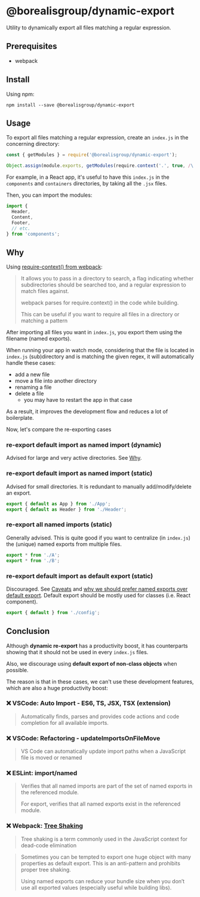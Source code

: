 # @borealisgroup/dynamic-export

Utility to dynamically export all files matching a regular expression.

## Prerequisites

- webpack

## Install

Using npm:

```
npm install --save @borealisgroup/dynamic-export
```

## Usage

To export all files matching a regular expression, create an `index.js` in the concerning directory:

```js
const { getModules } = require('@borealisgroup/dynamic-export');

Object.assign(module.exports, getModules(require.context('.', true, /\.jsx$/)));
```

For example, in a React app, it's useful to have this `index.js` in the `components` and `containers` directories, by taking all the `.jsx` files. 

Then, you can import the modules:

<!-- TODO - in example -->
```js
import {
  Header,
  Content,
  Footer,
  // etc.
} from 'components';
```

## Why

Using [require-context() from webpack](https://webpack.js.org/guides/dependency-management/#require-context):

> It allows you to pass in a directory to search, a flag indicating whether subdirectories should be searched too, and a regular expression to match files against.
>
> webpack parses for require.context() in the code while building.
>
> This can be useful if you want to require all files in a directory or matching a pattern

After importing all files you want in `index.js`, you export them using the filename (named exports).

When running your app in watch mode, considering that the file is located in `index.js` (sub)directory and is matching the given regex, it will automatically handle these cases:

- add a new file
- move a file into another directory
- renaming a file
- delete a file
  - you may have to restart the app in that case

As a result, it improves the development flow and reduces a lot of boilerplate.

Now, let's compare the re-exporting cases

### re-export default import as named import (dynamic)

Advised for large and very active directories. See [Why](Why).

### re-export default import as named import (static)

Advised for small directories. It is redundant to manually add/modify/delete an export.
```js
export { default as App } from './App';
export { default as Header } from './Header';
```

### re-export all named imports (static)

Generally advised. This is quite good if you want to centralize (in `index.js`) the (unique) named exports from multiple files. 

```js
export * from './A';
export * from './B';
```

### re-export default import as default export (static)
Discouraged. See [Caveats](Caveats) and [why we should prefer named exports over default export](https://blog.neufund.org/why-we-have-banned-default-exports-and-you-should-do-the-same-d51fdc2cf2ad). Default export should be mostly used for classes (i.e. React component). 

```js
export { default } from './config';
```

## Conclusion

Although **dynamic re-export** has a productivity boost, it has counterparts showing that it should not be used in every `index.js` files.

Also, we discourage using **default export of non-class objects** when possible. 

The reason is that in these cases, we can't use these development features, which are also a huge productivity boost:

### ❌ VSCode: Auto Import - ES6, TS, JSX, TSX (extension)

> Automatically finds, parses and provides code actions and code completion for all available imports.

### ❌ VSCode: Refactoring - updateImportsOnFileMove

> VS Code can automatically update import paths when a JavaScript file is moved or renamed

### ❌ ESLint: import/named

> Verifies that all named imports are part of the set of named exports in the referenced module.
>
> For export, verifies that all named exports exist in the referenced module.


### ❌ Webpack: [Tree Shaking](https://webpack.js.org/guides/tree-shaking/)

> Tree shaking is a term commonly used in the JavaScript context for dead-code elimination

> Sometimes you can be tempted to export one huge object with many properties as default export. This is an anti-pattern and prohibits proper tree shaking.
> 
> Using named exports can reduce your bundle size when you don’t use all exported values (especially useful while building libs).




